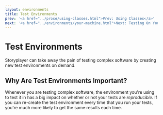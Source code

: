 ```yaml
---
layout: environments
title: Test Environments
prev: '<a href="../prose/using-classes.html">Prev: Using Classes</a>'
next: '<a href="../environments/your-machine.html">Next: Testing On Your Machine</a>'
---
```


# Test Environments

Storyplayer can take away the pain of testing complex software by creating new test environments on demand.

## Why Are Test Environments Important?

Whenever you are testing complex software, the environment you're using to test it in has a big impact on whether or not your tests are _reproducible_.  If you can re-create the test environment every time that you run your tests, you're much more likely to get the same results each time.

